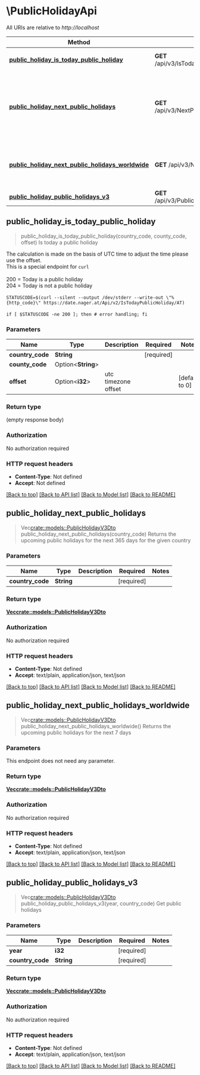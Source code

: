 # \PublicHolidayApi

All URIs are relative to *http://localhost*

Method | HTTP request | Description
------------- | ------------- | -------------
[**public_holiday_is_today_public_holiday**](PublicHolidayApi.md#public_holiday_is_today_public_holiday) | **GET** /api/v3/IsTodayPublicHoliday/{countryCode} | Is today a public holiday
[**public_holiday_next_public_holidays**](PublicHolidayApi.md#public_holiday_next_public_holidays) | **GET** /api/v3/NextPublicHolidays/{countryCode} | Returns the upcoming public holidays for the next 365 days for the given country
[**public_holiday_next_public_holidays_worldwide**](PublicHolidayApi.md#public_holiday_next_public_holidays_worldwide) | **GET** /api/v3/NextPublicHolidaysWorldwide | Returns the upcoming public holidays for the next 7 days
[**public_holiday_public_holidays_v3**](PublicHolidayApi.md#public_holiday_public_holidays_v3) | **GET** /api/v3/PublicHolidays/{year}/{countryCode} | Get public holidays



## public_holiday_is_today_public_holiday

> public_holiday_is_today_public_holiday(country_code, county_code, offset)
Is today a public holiday

The calculation is made on the basis of UTC time to adjust the time please use the offset.<br />  This is a special endpoint for `curl`<br /><br />  200 = Today is a public holiday<br />  204 = Today is not a public holiday<br /><br />  `STATUSCODE=$(curl --silent --output /dev/stderr --write-out \"%{http_code}\" https://date.nager.at/Api/v2/IsTodayPublicHoliday/AT)`<br /><br />  `if [ $STATUSCODE -ne 200 ]; then # error handling; fi`

### Parameters


Name | Type | Description  | Required | Notes
------------- | ------------- | ------------- | ------------- | -------------
**country_code** | **String** |  | [required] |
**county_code** | Option<**String**> |  |  |
**offset** | Option<**i32**> | utc timezone offset |  |[default to 0]

### Return type

 (empty response body)

### Authorization

No authorization required

### HTTP request headers

- **Content-Type**: Not defined
- **Accept**: Not defined

[[Back to top]](#) [[Back to API list]](../README.md#documentation-for-api-endpoints) [[Back to Model list]](../README.md#documentation-for-models) [[Back to README]](../README.md)


## public_holiday_next_public_holidays

> Vec<crate::models::PublicHolidayV3Dto> public_holiday_next_public_holidays(country_code)
Returns the upcoming public holidays for the next 365 days for the given country

### Parameters


Name | Type | Description  | Required | Notes
------------- | ------------- | ------------- | ------------- | -------------
**country_code** | **String** |  | [required] |

### Return type

[**Vec<crate::models::PublicHolidayV3Dto>**](PublicHolidayV3Dto.md)

### Authorization

No authorization required

### HTTP request headers

- **Content-Type**: Not defined
- **Accept**: text/plain, application/json, text/json

[[Back to top]](#) [[Back to API list]](../README.md#documentation-for-api-endpoints) [[Back to Model list]](../README.md#documentation-for-models) [[Back to README]](../README.md)


## public_holiday_next_public_holidays_worldwide

> Vec<crate::models::PublicHolidayV3Dto> public_holiday_next_public_holidays_worldwide()
Returns the upcoming public holidays for the next 7 days

### Parameters

This endpoint does not need any parameter.

### Return type

[**Vec<crate::models::PublicHolidayV3Dto>**](PublicHolidayV3Dto.md)

### Authorization

No authorization required

### HTTP request headers

- **Content-Type**: Not defined
- **Accept**: text/plain, application/json, text/json

[[Back to top]](#) [[Back to API list]](../README.md#documentation-for-api-endpoints) [[Back to Model list]](../README.md#documentation-for-models) [[Back to README]](../README.md)


## public_holiday_public_holidays_v3

> Vec<crate::models::PublicHolidayV3Dto> public_holiday_public_holidays_v3(year, country_code)
Get public holidays

### Parameters


Name | Type | Description  | Required | Notes
------------- | ------------- | ------------- | ------------- | -------------
**year** | **i32** |  | [required] |
**country_code** | **String** |  | [required] |

### Return type

[**Vec<crate::models::PublicHolidayV3Dto>**](PublicHolidayV3Dto.md)

### Authorization

No authorization required

### HTTP request headers

- **Content-Type**: Not defined
- **Accept**: text/plain, application/json, text/json

[[Back to top]](#) [[Back to API list]](../README.md#documentation-for-api-endpoints) [[Back to Model list]](../README.md#documentation-for-models) [[Back to README]](../README.md)

